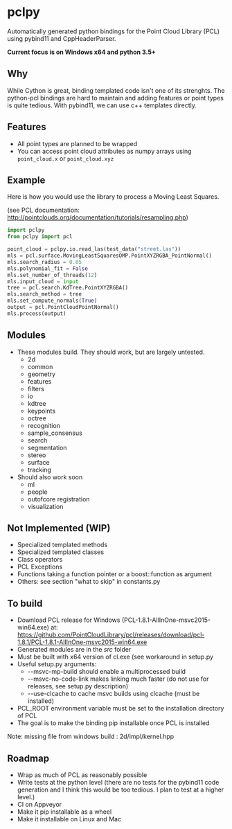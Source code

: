 # pclpy

Automatically generated python bindings for the Point Cloud Library (PCL)
using pybind11 and CppHeaderParser.

__Current focus is on Windows x64 and python 3.5+__


## Why
While Cython is great, binding templated code isn't one of its strenghts.
The python-pcl bindings are hard to maintain and adding features or point types is quite tedious.
With pybind11, we can use c++ templates directly.

## Features
- All point types are planned to be wrapped
- You can access point cloud attributes as numpy arrays using `point_cloud.x` or `point_cloud.xyz`

## Example

Here is how you would use the library to process a Moving Least Squares.

(see PCL documentation: http://pointclouds.org/documentation/tutorials/resampling.php)

```python
import pclpy
from pclpy import pcl

point_cloud = pclpy.io.read_las(test_data("street.las"))
mls = pcl.surface.MovingLeastSquaresOMP.PointXYZRGBA_PointNormal()
mls.search_radius = 0.05
mls.polynomial_fit = False
mls.set_number_of_threads(12)
mls.input_cloud = input
tree = pcl.search.KdTree.PointXYZRGBA()
mls.search_method = tree
mls.set_compute_normals(True)
output = pcl.PointCloudPointNormal()
mls.process(output)
```

## Modules
- These modules build. They should work, but are largely untested.
    - 2d
    - common
    - geometry
    - features
    - filters
    - io
    - kdtree
    - keypoints
    - octree
    - recognition
    - sample_consensus
    - search
    - segmentation
    - stereo
    - surface
    - tracking
- Should also work soon
    - ml
    - people
    - outofcore registration
    - visualization

## Not Implemented (WIP)
- Specialized templated methods
- Specialized templated classes
- Class operators
- PCL Exceptions
- Functions taking a function pointer or a boost::function as argument
- Others: see section "what to skip" in constants.py

## To build
- Download PCL release for Windows (PCL-1.8.1-AllInOne-msvc2015-win64.exe) at:
    https://github.com/PointCloudLibrary/pcl/releases/download/pcl-1.8.1/PCL-1.8.1-AllInOne-msvc2015-win64.exe
- Generated modules are in the _src_ folder
- Must be built with x64 version of cl.exe (see workaround in setup.py
- Useful setup.py arguments:
    - --msvc-mp-build should enable a multiprocessed build
    - --msvc-no-code-link makes linking much faster (do not use for releases, see setup.py description)
    - --use-clcache to cache msvc builds using clcache (must be installed)
- PCL_ROOT environment variable must be set to the installation directory of PCL
- The goal is to make the binding pip installable once PCL is installed

Note: missing file from windows build : 2d/impl/kernel.hpp

## Roadmap
- Wrap as much of PCL as reasonably possible
- Write tests at the python level (there are no tests for the pybind11
  code generation and I think this would be too tedious. I plan to test at a higher level.)
- CI on Appveyor
- Make it pip installable as a wheel
- Make it installable on Linux and Mac
